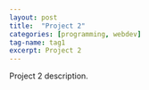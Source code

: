 ```yaml
---
layout: post
title:  "Project 2"
categories: [programming, webdev]
tag-name: tag1
excerpt: Project 2
---
```

Project 2 description.